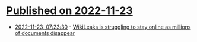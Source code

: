 # [Published on 2022-11-23](index.md)

* [2022-11-23, 07:23:30](https://news.ycombinator.com/item?id=33716201) - [WikiLeaks is struggling to stay online as millions of documents disappear](https://www.dailydot.com/debug/wikileaks-website-assange-hacked-documents/)
